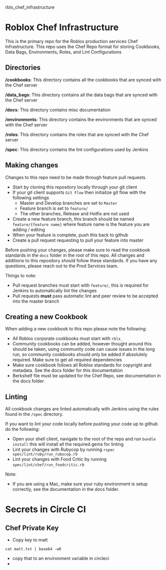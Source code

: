 rblx_chef_infrastructure

# Roblox Chef Infrastructure
This is the primary repo for the Roblox production services Chef Infrastructure. This repo uses the Chef Repo format for storing Cookbooks, Data Bags, Environments, Roles, and Lint Configurations

## Directories
**/cookbooks**:
This directory contains all the cookbooks that are synced with the Chef server

**/data_bags**:
This directory contains all the data bags that are synced with the Chef server

**/docs**:
This directory contains misc documentation

**/environments**:
This directory contains the environments that are synced with the Chef server 

**/roles**:
This directory contains the roles that are synced with the Chef server

**/spec**:
This directory contains the lint configurations used by Jenkins

## Making changes
Changes to this repo need to be made through feature pull requests.

* Start by cloning this repository locally through your git client
* If your git client supports `Git Flow` then initialize git flow with the following settings
  * Master and Develop branches are set to `Master`
  * Feature branch is set to `feature/`
  * The other branches, Release and Hotfix are not used
* Create a new feature branch, this branch should be named `feature/{feature name}` where feature name is the feature you are adding / editing
* When your feature is complete, push this back to github
* Create a pull request requesting to pull your feature into master

Before pushing your changes, please make sure to read the cookbook standards in the `docs` folder in the root of this repo. All changes and additions to this repository should follow these standards. If you have any questions, please reach out to the Prod Services team.

Things to note:
* Pull request branches must start with `feature/`, this is required for Jenkins to automatically lint the changes
* Pull requests **must** pass automatic lint and peer review to be accepted into the master branch

## Creating a new Cookbook
When adding a new cookbook to this repo please note the following:
* All Roblox corporate cookbooks must start with `rblx_`
* Community cookbooks can be added, however thought around this should be taken, using community code can cause issues in the long run, so community cookbooks should only be added if absolutely required. Make sure to get all required dependencies
* Make sure cookbook follows all Roblox standards for copyright and metadata. See the docs folder for this documentation
* Berkshelf file must be updated for the Chef Repo, see documentation in the docs folder.

## Linting
All cookbook changes are linted automatically with Jenkins using the rules found in the `/spec` directory.

If you want to lint your code locally before pushing your code up to github do the following:
* Open your shell client, navigate to the root of the repo and run `bundle install` this will install all the required gems for linting
* Lint your changes with Rubycop by running `rspec spec/lint/ruby/run_rubocop.rb`
* Lint your changes with Food Critic by running `spec/lint/chef/run_foodcritic.rb`

Note:
* If you are using a Mac, make sure your ruby environment is setup correctly, see the documentation in the docs folder.

# Secrets in Circle CI
## Chef Private Key
* Copy key to matt
```
cat matt.txt | base64 -w0
```
* copy that to an environment variable in circleci
* 